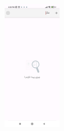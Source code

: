 <img src="https://github.com/MahdiOSS/Divar_Search_Future/blob/main/-2147483648_-210254.jpg" height=400px border-radius=50%/>
